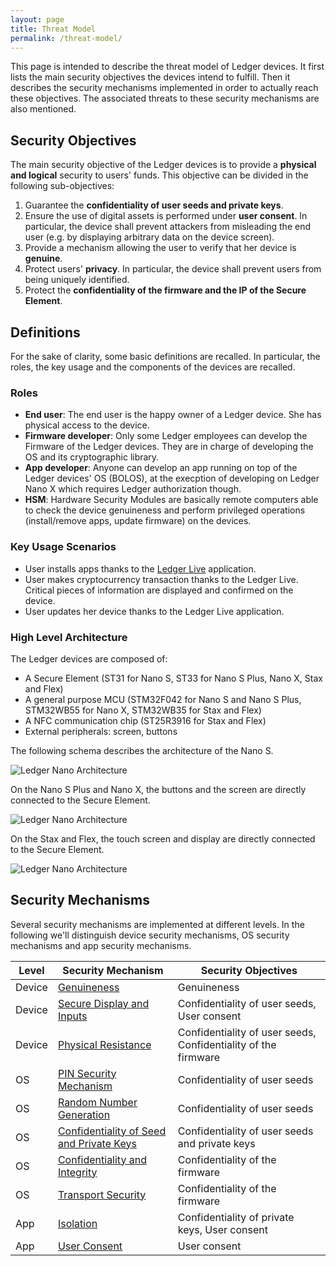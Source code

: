 ```yaml
---
layout: page
title: Threat Model
permalink: /threat-model/
---
```


This page is intended to describe the threat model of Ledger devices. It first lists the main security objectives the devices intend to fulfill. Then it describes the security mechanisms implemented in order to actually reach these objectives. The associated threats to these security mechanisms are also mentioned.

## Security Objectives

The main security objective of the Ledger devices is to provide a **physical and logical** security to users' funds. This objective can be divided in the following sub-objectives:

1. Guarantee the **confidentiality of user seeds and private keys**.
2. Ensure the use of digital assets is performed under **user consent**. In particular, the device shall prevent attackers from misleading the end user (e.g. by displaying arbitrary data on the device screen).
3. Provide a mechanism allowing the user to verify that her device is **genuine**.
4. Protect users' **privacy**. In particular, the device shall prevent users from being uniquely identified.
5. Protect the **confidentiality of the firmware and the IP of the Secure Element**.

## Definitions

For the sake of clarity, some basic definitions are recalled. In particular, the roles, the key usage and the components of the devices are recalled.

### Roles

- **End user**: The end user is the happy owner of a Ledger device. She has physical access to the device.
- **Firmware developer**: Only some Ledger employees can develop the Firmware of the Ledger devices. They are in charge of developing the OS and its cryptographic library.
- **App developer**: Anyone can develop an app running on top of the Ledger devices' OS (BOLOS), at the execption of developing on Ledger Nano X which requires Ledger authorization though.
- **HSM**: Hardware Security Modules are basically remote computers able to check the device genuineness and perform privileged operations (install/remove apps, update firmware) on the devices.

### Key Usage Scenarios

- User installs apps thanks to the [Ledger Live](https://www.ledger.com/ledger-live) application.
- User makes cryptocurrency transaction thanks to the Ledger Live. Critical pieces of information are displayed and confirmed on the device.
- User updates her device thanks to the Ledger Live application.

### High Level Architecture

The Ledger devices are composed of:

- A Secure Element (ST31 for Nano S, ST33 for Nano S Plus, Nano X, Stax and Flex)
- A general purpose MCU (STM32F042 for Nano S and Nano S Plus, STM32WB55 for Nano X, STM32WB35 for Stax and Flex)
- A NFC communication chip (ST25R3916 for Stax and Flex)
- External peripherals: screen, buttons

The following schema describes the architecture of the Nano S.

![Ledger Nano Architecture](architecture_nanos.png)

On the Nano S Plus and Nano X, the buttons and the screen are directly connected to the Secure Element.

![Ledger Nano Architecture](architecture_nanox.png)

On the Stax and Flex, the touch screen and display are directly connected to the Secure Element.

![Ledger Nano Architecture](architecture_stax.png)

## Security Mechanisms

Several security mechanisms are implemented at different levels. In the following we'll distinguish device security mechanisms, OS security mechanisms and app security mechanisms.

| Level  | Security Mechanism                                           | Security Objectives                                          |
| ------ | ------------------------------------------------------------ | ------------------------------------------------------------ |
| Device | [Genuineness](device-genuineness/)                         | Genuineness                                                  |
| Device | [Secure Display and Inputs](device-secure-display-and-inputs/) | Confidentiality of user seeds, User consent                  |
| Device | [Physical Resistance](device-physical-resistance/)         | Confidentiality of user seeds, Confidentiality of the firmware |
| OS     | [PIN Security Mechanism](os-pin-security-mechanism/)       | Confidentiality of user seeds                                |
| OS     | [Random Number Generation](os-random-number-generation/)   | Confidentiality of user seeds                                |
| OS     | [Confidentiality of Seed and Private Keys](os-seed-confidentiality/) | Confidentiality of user seeds and private keys               |
| OS     | [Confidentiality and Integrity](os-confidentiality-and-integrity/) | Confidentiality of the firmware                              |
| OS     | [Transport Security](os-transport-security/)               | Confidentiality of the firmware                              |
| App    | [Isolation](app-isolation/)                                | Confidentiality of private keys, User consent                |
| App    | [User Consent](app-user-consent/)                          | User consent                                                 |
